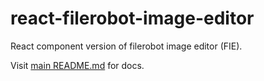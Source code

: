 # react-filerobot-image-editor

React component version of filerobot image editor (FIE).

Visit [main README.md](https://github.com/scaleflex/filerobot-image-editor/tree/v4) for docs.